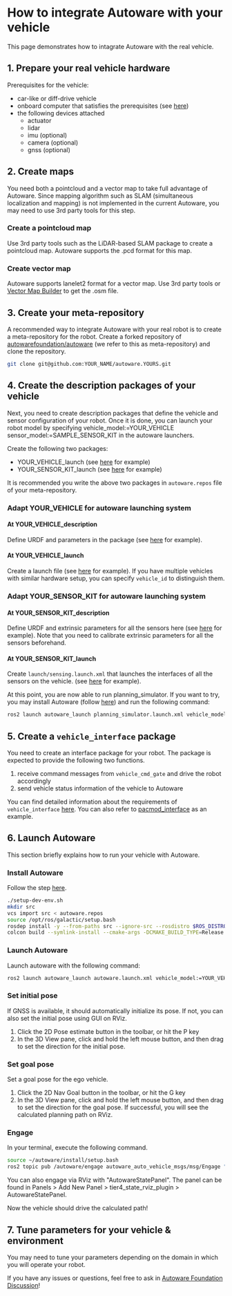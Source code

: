 # How to integrate Autoware with your vehicle

This page demonstrates how to intagrate Autoware with the real vehicle.

## 1. Prepare your real vehicle hardware

Prerequisites for the vehicle:

- car-like or diff-drive vehicle
- onboard computer that satisfies the prerequisites (see [here](https://autowarefoundation.github.io/autoware-documentation/main/installation/autoware/source-installation/#prerequisites))
- the following devices attached
  - actuator
  - lidar
  - imu (optional)
  - camera (optional)
  - gnss (optional)

## 2. Create maps

You need both a pointcloud and a vector map to take full advantage of Autoware. Since mapping algorithm such as SLAM (simultaneous localization and mapping) is not implemented in the current Autoware, you may need to use 3rd party tools for this step.

### Create a pointcloud map

Use 3rd party tools such as the LiDAR-based SLAM package to create a pointcloud map. Autoware supports the .pcd format for this map.

### Create vector map

Autoware supports lanelet2 format for a vector map. Use 3rd party tools or [Vector Map Builder](https://tools.tier4.jp/) to get the .osm file.

## 3. Create your meta-repository

A recommended way to integrate Autoware with your real robot is to create a meta-repository for the robot. Create a forked repository of [autowarefoundation/autoware](https://github.com/autowarefoundation/autoware) (we refer to this as meta-repository) and clone the repository.

```bash
git clone git@github.com:YOUR_NAME/autoware.YOURS.git
```

## 4. Create the description packages of your vehicle

Next, you need to create description packages that define the vehicle and sensor configuration of your robot.
Once it is done, you can launch your robot model by specifying vehicle_model:=YOUR_VEHICLE sensor_model:=SAMPLE_SENSOR_KIT in the autoware launchers.

Create the following two packages:

- YOUR_VEHICLE_launch (see [here](https://github.com/autowarefoundation/sample_vehicle_launch) for example)
- YOUR_SENSOR_KIT_launch (see [here](https://github.com/autowarefoundation/sample_sensor_kit_launch) for example)

It is recommended you write the above two packages in `autoware.repos` file of your meta-repository.

### Adapt YOUR_VEHICLE for autoware launching system

#### At YOUR_VEHICLE_description

Define URDF and parameters in the package (see [here](https://github.com/autowarefoundation/sample_vehicle_launch/sample_vehicle_description) for example).

#### At YOUR_VEHICLE_launch

Create a launch file (see [here](https://github.com/autowarefoundation/sample_vehicle_launch/sample_vehicle_launch) for example).
If you have multiple vehicles with similar hardware setup, you can specify `vehicle_id` to distinguish them.

### Adapt YOUR_SENSOR_KIT for autoware launching system

#### At YOUR_SENSOR_KIT_description

Define URDF and extrinsic parameters for all the sensors here (see [here](https://github.com/autowarefoundation/sample_sensor_kit_launch/sample_sensor_kit_description) for example).
Note that you need to calibrate extrinsic parameters for all the sensors beforehand.

#### At YOUR_SENSOR_KIT_launch

Create `launch/sensing.launch.xml` that launches the interfaces of all the sensors on the vehicle. (see [here](https://github.com/autowarefoundation/sample_sensor_kit_launch/sample_sensor_kit_launch) for example).



At this point, you are now able to run planning_simulator.
If you want to try, you may install Autoware (follow [here](https://autowarefoundation.github.io/autoware-documentation/main/installation/autoware/)) and run the following command:

```bash
ros2 launch autoware_launch planning_simulator.launch.xml vehicle_model:=YOUR_VEHICLE sensor_kit:=YOUR_SENSOR_KIT map_path:=/PATH/TO/YOUR/MAP
```

## 5. Create a `vehicle_interface` package

You need to create an interface package for your robot.
The package is expected to provide the following two functions.

1. receive command messages from `vehicle_cmd_gate` and drive the robot accordingly
2. send vehicle status information of the vehicle to Autoware

You can find detailed information about the requirements of `vehicle_interface` [here](https://autowarefoundation.github.io/autoware-documentation/main/design/autoware-interfaces/components/vehicle-interface/).
You can also refer to [pacmod_interface](https://github.com/tier4/pacmod_interface) as an example.

## 6. Launch Autoware

This section briefly explains how to run your vehicle with Autoware.

### Install Autoware

Follow the step [here](https://autowarefoundation.github.io/autoware-documentation/pr-86/installation/autoware/).

```bash
./setup-dev-env.sh
mkdir src
vcs import src < autoware.repos
source /opt/ros/galactic/setup.bash
rosdep install -y --from-paths src --ignore-src --rosdistro $ROS_DISTRO
colcon build --symlink-install --cmake-args -DCMAKE_BUILD_TYPE=Release
```

### Launch Autoware

Launch autoware with the following command:

```bash
ros2 launch autoware_launch autoware.launch.xml vehicle_model:=YOUR_VEHICLE sensor_kit:=YOUR_SENSOR_KIT map_path:=/PATH/TO/YOUR/MAP
```

### Set initial pose

If GNSS is available, it should automatically initialize its pose.
If not, you can also set the initial pose using GUI on RViz.

1. Click the 2D Pose estimate button in the toolbar, or hit the P key
2. In the 3D View pane, click and hold the left mouse button, and then drag to set the direction for the initial pose.

### Set goal pose

Set a goal pose for the ego vehicle.

1. Click the 2D Nav Goal button in the toolbar, or hit the G key
2. In the 3D View pane, click and hold the left mouse button, and then drag to set the direction for the goal pose.
   If successful, you will see the calculated planning path on RViz.

### Engage

In your terminal, execute the following command.

```bash
source ~/autoware/install/setup.bash
ros2 topic pub /autoware/engage autoware_auto_vehicle_msgs/msg/Engage "engage: true" -1
```

You can also engage via RViz with "AutowareStatePanel".
The panel can be found in Panels > Add New Panel > tier4_state_rviz_plugin > AutowareStatePanel.

Now the vehicle should drive the calculated path!

## 7. Tune parameters for your vehicle & environment

You may need to tune your parameters depending on the domain in which you will operate your robot.

If you have any issues or questions, feel free to ask in [Autoware Foundation Discussion](https://github.com/orgs/autowarefoundation/discussions)!
